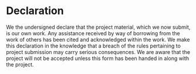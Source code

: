 Declaration
===========

We the undersigned declare that the project material, which we now submit, is our own work. Any assistance received by way of borrowing from the work of others has been cited and acknowledged within the work. We make this declaration in the  knowledge that a breach of the rules pertaining to project submission may carry  serious consequences. We are aware that the project will not be accepted unless this form has been handed in along with the project.

